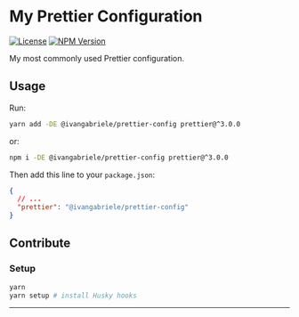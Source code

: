 # My Prettier Configuration

[![License][img-license]][lnk-license] [![NPM Version][img-npm]][lnk-npm]

My most commonly used Prettier configuration.

## Usage

Run:

```sh
yarn add -DE @ivangabriele/prettier-config prettier@^3.0.0
```

or:

```sh
npm i -DE @ivangabriele/prettier-config prettier@^3.0.0
```

Then add this line to your `package.json`:

```json
{
  // ...
  "prettier": "@ivangabriele/prettier-config"
}
```

## Contribute

### Setup

```sh
yarn
yarn setup # install Husky hooks
```

---

[img-license]: https://img.shields.io/github/license/ivangabriele/prettier-config?style=for-the-badge
[img-npm]: https://img.shields.io/npm/v/@ivangabriele/prettier-config?style=for-the-badge
[lnk-license]: https://github.com/ivangabriele/prettier-config/blob/main/LICENSE
[lnk-npm]: https://www.npmjs.com/package/@ivangabriele/prettier-config
